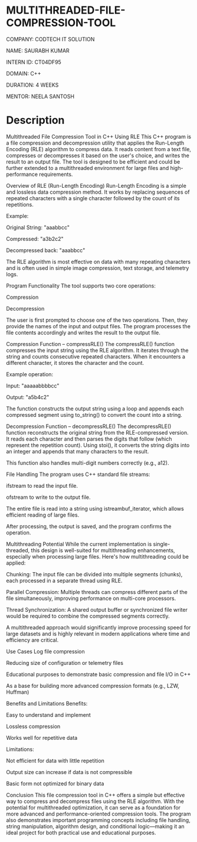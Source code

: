 # MULTITHREADED-FILE-COMPRESSION-TOOL

COMPANY: CODTECH IT SOLUTION

NAME: SAURABH KUMAR

INTERN ID: CT04DF95

DOMAIN: C++

DURATION: 4 WEEKS

MENTOR: NEELA SANTOSH 

# Description

Multithreaded File Compression Tool in C++ Using RLE
This C++ program is a file compression and decompression utility that applies the Run-Length Encoding (RLE) algorithm to compress data. It reads content from a text file, compresses or decompresses it based on the user's choice, and writes the result to an output file. The tool is designed to be efficient and could be further extended to a multithreaded environment for large files and high-performance requirements.

Overview of RLE (Run-Length Encoding)
Run-Length Encoding is a simple and lossless data compression method. It works by replacing sequences of repeated characters with a single character followed by the count of its repetitions.

Example:

Original String: "aaabbcc"

Compressed: "a3b2c2"

Decompressed back: "aaabbcc"

The RLE algorithm is most effective on data with many repeating characters and is often used in simple image compression, text storage, and telemetry logs.

Program Functionality
The tool supports two core operations:

Compression

Decompression

The user is first prompted to choose one of the two operations. Then, they provide the names of the input and output files. The program processes the file contents accordingly and writes the result to the output file.

Compression Function – compressRLE()
The compressRLE() function compresses the input string using the RLE algorithm. It iterates through the string and counts consecutive repeated characters. When it encounters a different character, it stores the character and the count.

Example operation:

Input: "aaaaabbbbcc"

Output: "a5b4c2"

The function constructs the output string using a loop and appends each compressed segment using to_string() to convert the count into a string.

Decompression Function – decompressRLE()
The decompressRLE() function reconstructs the original string from the RLE-compressed version. It reads each character and then parses the digits that follow (which represent the repetition count). Using stoi(), it converts the string digits into an integer and appends that many characters to the result.

This function also handles multi-digit numbers correctly (e.g., a12).

File Handling
The program uses C++ standard file streams:

ifstream to read the input file.

ofstream to write to the output file.

The entire file is read into a string using istreambuf_iterator, which allows efficient reading of large files.

After processing, the output is saved, and the program confirms the operation.

Multithreading Potential
While the current implementation is single-threaded, this design is well-suited for multithreading enhancements, especially when processing large files. Here's how multithreading could be applied:

Chunking: The input file can be divided into multiple segments (chunks), each processed in a separate thread using RLE.

Parallel Compression: Multiple threads can compress different parts of the file simultaneously, improving performance on multi-core processors.

Thread Synchronization: A shared output buffer or synchronized file writer would be required to combine the compressed segments correctly.

A multithreaded approach would significantly improve processing speed for large datasets and is highly relevant in modern applications where time and efficiency are critical.

Use Cases
Log file compression

Reducing size of configuration or telemetry files

Educational purposes to demonstrate basic compression and file I/O in C++

As a base for building more advanced compression formats (e.g., LZW, Huffman)

Benefits and Limitations
Benefits:

Easy to understand and implement

Lossless compression

Works well for repetitive data

Limitations:

Not efficient for data with little repetition

Output size can increase if data is not compressible

Basic form not optimized for binary data

Conclusion
This file compression tool in C++ offers a simple but effective way to compress and decompress files using the RLE algorithm. With the potential for multithreaded optimization, it can serve as a foundation for more advanced and performance-oriented compression tools. The program also demonstrates important programming concepts including file handling, string manipulation, algorithm design, and conditional logic—making it an ideal project for both practical use and educational purposes.

